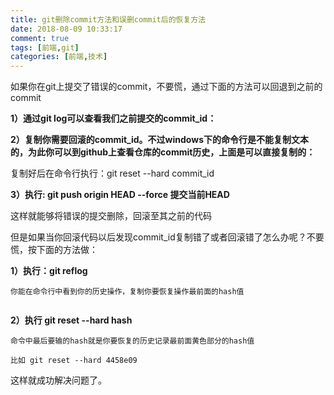 ```yaml
---
title: git删除commit方法和误删commit后的恢复方法
date: 2018-08-09 10:33:17
comment: true
tags: [前端,git]
categories: [前端,技术]
---
```

如果你在git上提交了错误的commit，不要慌，通过下面的方法可以回退到之前的commit

__1）通过git log可以查看我们之前提交的commit_id：__
<img src="del1.png" alt="">

__2）复制你需要回滚的commit_id。不过windows下的命令行是不能复制文本的，为此你可以到github上查看仓库的commit历史，上面是可以直接复制的：__
<img src="del2.png" alt="">

复制好后在命令行执行：git reset --hard commit_id

 

__3）执行: git push origin HEAD --force 提交当前HEAD__

这样就能够将错误的提交删除，回滚至其之前的代码

 

但是如果当你回滚代码以后发现commit_id复制错了或者回滚错了怎么办呢？不要慌，按下面的方法做：

    

__1）执行：git reflog__

    你能在命令行中看到你的历史操作，复制你要恢复操作最前面的hash值
<img src="del3.png" alt="">

__2）执行 git reset --hard hash__

    命令中最后要输的hash就是你要恢复的历史记录最前面黄色部分的hash值

    比如 git reset --hard 4458e09

 

这样就成功解决问题了。